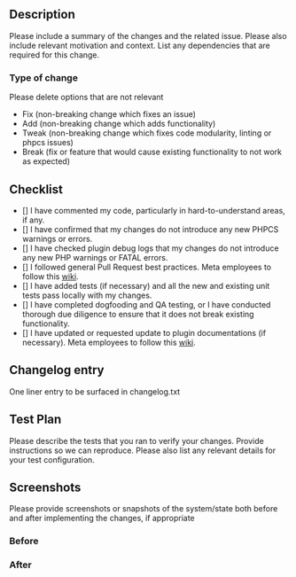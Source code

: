 ## Description

Please include a summary of the changes and the related issue. 
Please also include relevant motivation and context. 
List any dependencies that are required for this change.

### Type of change

Please delete options that are not relevant

- Fix (non-breaking change which fixes an issue)
- Add (non-breaking change which adds functionality)
- Tweak (non-breaking change which fixes code modularity, linting or phpcs issues)
- Break (fix or feature that would cause existing functionality to not work as expected)

## Checklist

- [] I have commented my code, particularly in hard-to-understand areas, if any.
- [] I have confirmed that my changes do not introduce any new PHPCS warnings or errors. 
- [] I have checked plugin debug logs that my changes do not introduce any new PHP warnings or FATAL errors.
- [] I followed general Pull Request best practices. Meta employees to follow this [wiki]([url](https://fburl.com/wiki/2cgfduwc)).
- [] I have added tests (if necessary) and all the new and existing unit tests pass locally with my changes.
- [] I have completed dogfooding and QA testing, or I have conducted thorough due diligence to ensure that it does not break existing functionality.
- [] I have updated or requested update to plugin documentations (if necessary). Meta employees to follow this [wiki]([url](https://fburl.com/wiki/nhx73tgs)).


## Changelog entry

One liner entry to be surfaced in changelog.txt


## Test Plan

Please describe the tests that you ran to verify your changes. 
Provide instructions so we can reproduce. 
Please also list any relevant details for your test configuration.

## Screenshots
Please provide screenshots or snapshots of the system/state both before and after implementing the changes, if appropriate
### Before

### After
